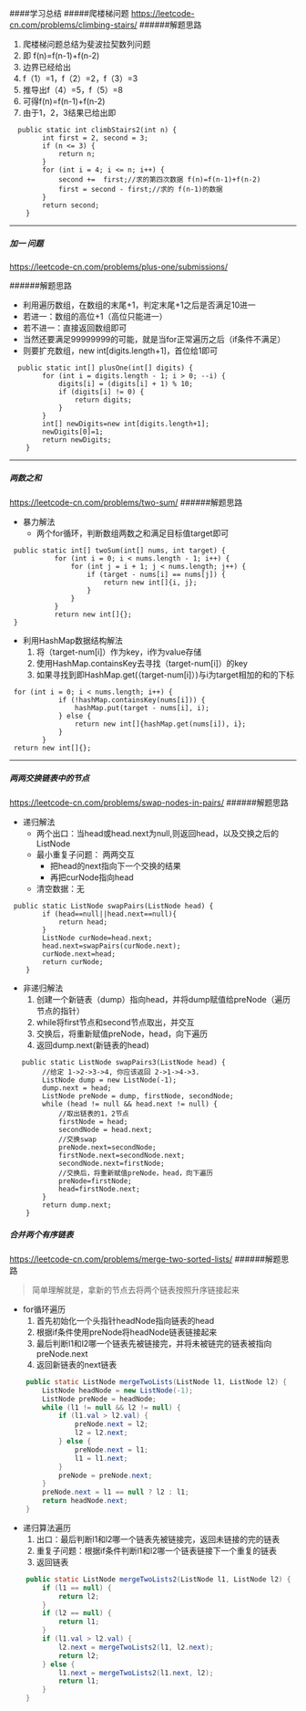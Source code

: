 ####学习总结
#####爬楼梯问题
https://leetcode-cn.com/problems/climbing-stairs/
######解题思路
1. 爬楼梯问题总结为斐波拉契数列问题
2. 即 f(n)=f(n-1)+f(n-2)
3. 边界已经给出 
4. f（1）=1，f（2）=2，f（3）=3  
5. 推导出f（4）=5，f（5）=8
6. 可得f(n)=f(n-1)+f(n-2)
7. 由于1，2，3结果已给出即
~~~
  public static int climbStairs2(int n) {
        int first = 2, second = 3;
        if (n <= 3) {
            return n;
        }
        for (int i = 4; i <= n; i++) {
            second +=  first;//求的第四次数据 f(n)=f(n-1)+f(n-2)
            first = second - first;//求的 f(n-1)的数据
        }
        return second;
    }
~~~
___

##### 加一 问题
https://leetcode-cn.com/problems/plus-one/submissions/

######解题思路
+ 利用遍历数组，在数组的末尾+1，判定末尾+1之后是否满足10进一
+ 若进一：数组的高位+1（高位只能进一）
+ 若不进一：直接返回数组即可
+ 当然还要满足99999999的可能，就是当for正常遍历之后（if条件不满足）
+ 则要扩充数组，new int[digits.length+1]，首位给1即可

~~~
  public static int[] plusOne(int[] digits) {
        for (int i = digits.length - 1; i > 0; --i) {
            digits[i] = (digits[i] + 1) % 10;
            if (digits[i] != 0) {
                return digits;
            }
        }
        int[] newDigits=new int[digits.length+1];
        newDigits[0]=1;
        return newDigits;
    }
~~~
___

#####   两数之和
https://leetcode-cn.com/problems/two-sum/
######解题思路
+ 暴力解法
    + 两个for循环，判断数组两数之和满足目标值target即可
 ~~~
  public static int[] twoSum(int[] nums, int target) {
            for (int i = 0; i < nums.length - 1; i++) {
                for (int j = i + 1; j < nums.length; j++) {
                    if (target - nums[i] == nums[j]) {
                        return new int[]{i, j};
                    }
                }
            }
            return new int[]{};
  }
 ~~~
+ 利用HashMap数据结构解法
    1. 将（target-num[i]）作为key，i作为value存储
    2. 使用HashMap.containsKey去寻找（target-num[i]）的key
    3. 如果寻找到即HashMap.get(（target-num[i]）)与i为target相加的和的下标
~~~
 for (int i = 0; i < nums.length; i++) {
            if (!hashMap.containsKey(nums[i])) {
                hashMap.put(target - nums[i], i);
            } else {
                return new int[]{hashMap.get(nums[i]), i};
            }
        }
 return new int[]{};
~~~
___
#####  两两交换链表中的节点
https://leetcode-cn.com/problems/swap-nodes-in-pairs/
######解题思路
+ 递归解法
    + 两个出口：当head或head.next为null,则返回head，以及交换之后的ListNode
    + 最小重复子问题： 两两交互 
      + 把head的next指向下一个交换的结果
      + 再把curNode指向head
    + 清空数据：无
~~~
 public static ListNode swapPairs(ListNode head) {
        if (head==null||head.next==null){
            return head;
        }
        ListNode curNode=head.next;
        head.next=swapPairs(curNode.next);
        curNode.next=head;
        return curNode;
    }
~~~
+ 非递归解法
    1. 创建一个新链表（dump）指向head，并将dump赋值给preNode（遍历节点的指针）
    2. while将first节点和second节点取出，并交互
    3. 交换后，将重新赋值preNode，head，向下遍历
    4. 返回dump.next(新链表的head)
~~~
   public static ListNode swapPairs3(ListNode head) {
        //给定 1->2->3->4, 你应该返回 2->1->4->3.
        ListNode dump = new ListNode(-1);
        dump.next = head;
        ListNode preNode = dump, firstNode, secondNode;
        while (head != null && head.next != null) {
            //取出链表的1，2节点
            firstNode = head;
            secondNode = head.next;
            //交换swap
            preNode.next=secondNode;
            firstNode.next=secondNode.next;
            secondNode.next=firstNode;
            //交换后，将重新赋值preNode，head，向下遍历
            preNode=firstNode;
            head=firstNode.next;
        }
        return dump.next;
    }
~~~



#####  合并两个有序链表
https://leetcode-cn.com/problems/merge-two-sorted-lists/
######解题思路
   >简单理解就是，拿新的节点去将两个链表按照升序链接起来
+ for循环遍历
  1. 首先初始化一个头指针headNode指向链表的head
  2. 根据if条件使用preNode将headNode链表链接起来
  3. 最后判断l1和l2哪一个链表先被链接完，并将未被链完的链表被指向 preNode.next
  4. 返回新链表的next链表

~~~ java
    public static ListNode mergeTwoLists(ListNode l1, ListNode l2) {
        ListNode headNode = new ListNode(-1);
        ListNode preNode = headNode;
        while (l1 != null && l2 != null) {
            if (l1.val > l2.val) {
                preNode.next = l2;
                l2 = l2.next;
            } else {
                preNode.next = l1;
                l1 = l1.next;
            }
            preNode = preNode.next;
        }
        preNode.next = l1 == null ? l2 : l1;
        return headNode.next;
    }
~~~

+ 递归算法遍历
  1. 出口：最后判断l1和l2哪一个链表先被链接完，返回未链接的完的链表
  2. 重复子问题：根据if条件判断l1和l2哪一个链表链接下一个重复的链表
  5. 返回链表
~~~ java
    public static ListNode mergeTwoLists2(ListNode l1, ListNode l2) {
        if (l1 == null) {
            return l2;
        }
        if (l2 == null) {
            return l1;
        }
        if (l1.val > l2.val) {
            l2.next = mergeTwoLists2(l1, l2.next);
            return l2;
        } else {
            l1.next = mergeTwoLists2(l1.next, l2);
            return l1;
        }
    }
~~~

